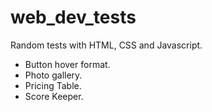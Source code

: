 # web_dev_tests

Random tests with HTML, CSS and Javascript.

- Button hover format.
- Photo gallery.
- Pricing Table.
- Score Keeper.
